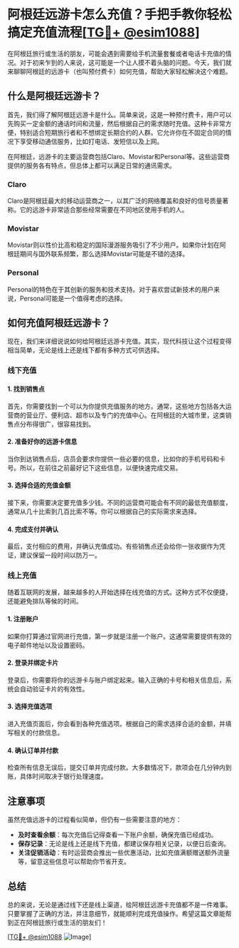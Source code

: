 # 阿根廷远游卡怎么充值？手把手教你轻松搞定充值流程[[TG💪+ @esim1088](https://t.me/s/esim1088)]

在阿根廷旅行或生活的朋友，可能会遇到需要给手机流量套餐或者电话卡充值的情况。对于初来乍到的人来说，这可能是一个让人摸不着头脑的问题。今天，我们就来聊聊阿根廷的远游卡（也叫预付费卡）如何充值，帮助大家轻松解决这个难题。

## 什么是阿根廷远游卡？

首先，我们得了解阿根廷远游卡是什么。简单来说，这是一种预付费卡，用户可以先购买一定金额的通话时间和流量，然后根据自己的需求随时充值。这种卡非常方便，特别适合短期旅行者和不想绑定长期合约的人群。它允许你在不固定合同的情况下享受移动通信服务，比如打电话、发短信以及上网。

在阿根廷，远游卡的主要运营商包括Claro、Movistar和Personal等。这些运营商提供的服务各有特点，但总体上都可以满足日常的通讯需求。

### Claro

Claro是阿根廷最大的移动运营商之一，以其广泛的网络覆盖和良好的信号质量著称。它的远游卡非常适合那些经常需要在不同地区使用手机的人。

### Movistar

Movistar则以性价比高和稳定的国际漫游服务吸引了不少用户。如果你计划在阿根廷期间与国外联系频繁，那么选择Movistar可能是不错的选择。

### Personal

Personal的特色在于其创新的服务和技术支持。对于喜欢尝试新技术的用户来说，Personal可能是一个值得考虑的选择。

## 如何充值阿根廷远游卡？

现在，我们来详细说说如何给阿根廷远游卡充值。其实，现代科技让这个过程变得相当简单，无论是线上还是线下都有多种方式可供选择。

### 线下充值

#### 1. 找到销售点

首先，你需要找到一个可以为你提供充值服务的地方。通常，这些地方包括各大运营商的营业厅、便利店、超市以及专门的充值中心。在阿根廷的大城市里，这类销售点分布得很广，很容易找到。

#### 2. 准备好你的远游卡信息

当你到达销售点后，店员会要求你提供一些必要的信息，比如你的手机号码和卡号。所以，在前往之前最好记下这些信息，以便快速完成交易。

#### 3. 选择合适的充值金额

接下来，你需要决定要充值多少钱。不同的运营商可能会有不同的最低充值额度，通常从几十比索到几百比索不等。你可以根据自己的实际需求来选择。

#### 4. 完成支付并确认

最后，支付相应的费用，并确认充值成功。有些销售点还会给你一张收据作为凭证，建议保留一段时间以防万一。

### 线上充值

随着互联网的发展，越来越多的人开始选择在线充值的方式。这种方式不仅便捷，还能避免排队等候的时间。

#### 1. 注册账户

如果你打算通过官网进行充值，第一步就是注册一个账户。这通常需要提供有效的电子邮件地址以及设置密码。

#### 2. 登录并绑定卡片

登录后，你需要将你的远游卡与账户绑定起来。输入正确的卡号和相关信息后，系统会自动验证卡片的有效性。

#### 3. 选择充值选项

进入充值页面后，你会看到各种充值选项。根据自己的需求选择合适的金额，并填写相关的付款信息。

#### 4. 确认订单并付款

检查所有信息无误后，提交订单并完成付款。大多数情况下，款项会在几分钟内到账，具体时间取决于银行处理速度。

## 注意事项

虽然充值远游卡的过程看似简单，但仍有一些需要注意的地方：

- **及时查看余额**：每次充值后记得查看一下账户余额，确保充值已经成功。
- **保存记录**：无论是线上还是线下充值，都建议保存相关记录，以便日后查询。
- **关注促销活动**：有时运营商会推出一些优惠活动，比如充值满额赠送额外流量等，留意这些信息可以帮助你节省开支。

## 总结

总的来说，无论是通过线下还是线上渠道，给阿根廷远游卡充值都不是一件难事。只要掌握了正确的方法，并注意细节，就能顺利完成充值操作。希望这篇文章能帮到正在阿根廷旅行或生活的朋友们！

[[TG💪+ @esim1088](https://t.me/s/esim1088) ![Image](https://i.postimg.cc/4NQfJmqS/Snipaste-2025-05-13-00-14-12.png)]